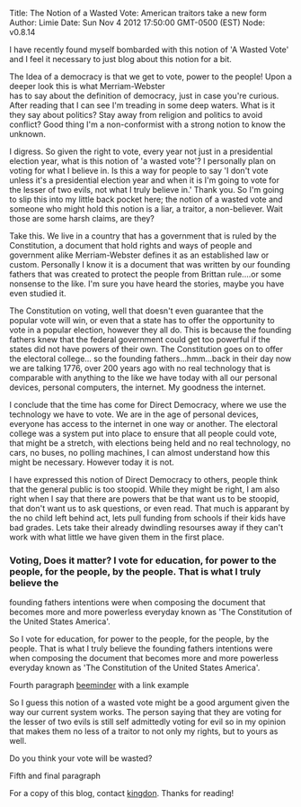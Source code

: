 Title: The Notion of a Wasted Vote: American traitors take a new form
Author: Limie
Date: Sun Nov 4 2012 17:50:00 GMT-0500 (EST)
Node: v0.8.14


I have recently found myself bombarded with this notion of 'A Wasted Vote' and I feel it necessary to just blog about 
this notion for a bit.

The Idea of a democracy is that we get to vote, power to the people! Upon a deeper look this is what Merriam-Webster  
has to say about the definition of democracy, just in case you're curious. After reading that I can see I'm treading in 
some deep waters. What is it they say about politics? Stay away from religion and politics to avoid conflict? Good thing
I'm a non-conformist with a strong notion to know the unknown.

I digress. So given the right to vote, every year not just in a presidential election year, what is this notion of 'a 
wasted vote'?  I personally plan on voting for what I believe in. Is this a way for people to say 'I don't vote unless 
it's a presidential election year and when it is I'm going to vote for the lesser of two evils, not what I truly believe
in.' Thank you. So I'm going to slip this into my little back pocket here; the notion of a wasted vote and someone who 
might hold this notion is a liar, a traitor, a non-believer. Wait those are some harsh claims, are they?

Take this. We live in a country that has a government that is ruled by the Constitution, a document that hold rights and
ways of people and government alike Merriam-Webster defines it as an established law or custom. Personally I know it is 
a document that was written by our founding fathers that was created to protect the people from Brittan rule....or some 
nonsense to the like. I'm sure you have heard the stories, maybe you have even studied it.

The Constitution on voting, well that doesn't even guarantee that the popular vote will win, or even that a state has to
offer the opportunity to vote in a popular election, however they all do. This is because the founding fathers knew that
the federal government could get too powerful if the states did not have powers of their own. The Constitution goes on 
to offer the electoral college... so the founding fathers...hmm...back in their day now we are talking 1776, over 200 
years ago with no real technology that is comparable with anything to the like we have today with all our personal 
devices, personal computers, the internet. My goodness the internet.

I conclude that the time has come for Direct Democracy, where we use the technology we have to vote. We are in the age 
of personal devices, everyone has access to the internet in one way or another. The electoral college was a system put 
into place to ensure that all people could vote, that might be a stretch, with elections being held and no real 
technology, no cars, no buses, no polling machines, I can almost understand how this might be necessary. However today 
it is not.

I have expressed this notion of Direct Democracy to others, people think that the general public is too stoopid. While 
they might be right, I am also right when I say that there are powers that be that want us to be stoopid, that don't 
want us to ask questions, or even read. That much is apparant by the no child left behind act, lets pull funding from 
schools if their kids have bad grades. Lets take their already dwindling resourses away if they can't work with what 
little we have given them in the first place.





### Voting, Does it matter? I vote for education, for power to the people, for the people, by the people. That is what I truly believe the 
founding fathers intentions were when composing the document that becomes more and more powerless everyday known as 
'The Constitution of the United States America'.

So I vote for education, for power to the people, for the people, by the people. That is what I truly believe the 
founding fathers intentions were when composing the document that becomes more and more powerless everyday known as 
'The Constitution of the United States America'.


Fourth paragraph [beeminder][] with a link example

So I guess this notion of a wasted vote might be a good argument given the way our current system works. 
The person saying that they are voting for the lesser of two evils is still self admittedly voting for evil so in my 
opinion that makes them no less of a traitor to not only my rights, but to yours as well.

Do you think your vote will be wasted?  

Fifth and final paragraph

For a copy of this blog, contact [kingdon][].  Thanks for reading!

[kingdon]: mailto:kingdon@tuesdaystudios.com
[bitcoin]: http://bitcoin.org
[20-minutes]: http://beeminder.com/yebyenw/goals/20-minutes
[beeminder]: http://beeminder.com

